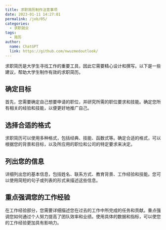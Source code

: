 ```yaml
---
title: 求职简历制作注意事项
date: 2023-01-11 14:27:01
permalink: /job/05/
categories: 
  - 求职就业
tags: 
  - 简历
author: 
  name: ChatGPT
  link: https://github.com/nwuzmedoutlook/
---
```

求职简历是大学生寻找工作的重要工具，因此它需要精心设计和撰写。以下是一些建议，帮助大学生制作有效的求职简历。

## 确定目标
首先，您需要确定自己想要申请的职位，并研究所需的职位要求和技能。确定您所有相关的经验和技能，以便更好地推广自己。

## 选择合适的格式
求职简历可以使用多种格式，包括经典、技能、函数式等。确定合适的格式，可以根据您的背景和目标，以及所应用的职位和公司的特定要求来决定。

## 列出您的信息
详细列出您的基本信息，包括姓名、联系方式、教育背景、工作经验和技能。您可以使用简短的句子或列表的形式来描述这些信息。

## 重点强调您的工作经验
在工作经验部分，您需要详细描述您在过去的工作中所完成的任务和贡献。重点强调您如何通过个人努力提高了团队效率和业绩。使用具体的数据和指标，可以使您的工作经验更加具有影响力。